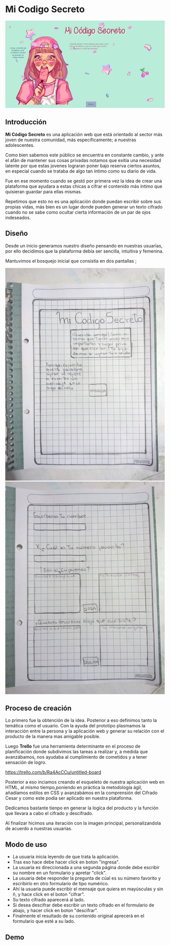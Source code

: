 # Mi Codigo Secreto

![](capturaPantalla.png)

## Introducción
**Mi Código Secreto** es una aplicación web que está orientado al sector
más joven de nuestra comunidad, más especificamente; a nuestras adolescentes.

Como bien sabemos este público se encuentra en constante cambio, y ante el afán de mantener sus cosas privadas notamos que exitía una necesidad latente por que estas jovenes lograran poner bajo reserva ciertos asuntos, en especial cuando se trataba de algo tan íntimo como su diario de vida.

Fue en ese momento cuando se gestó por primera vez la idea de crear una plataforma que ayudara a estas chicas a cifrar el contenido más íntimo que  quisieran guardar para ellas mismas.

Repetimos que esto no es una aplicación donde puedan escribir sobre sus propias vidas, más bien es un lugar donde pueden generar un texto cifrado cuando no se sabe como ocultar cierta información de un par de ojos indeseados.

## Diseño

Desde un inicio generamos nuestro diseño pensando en nuestras usuarias, por ello decidimos que la plataforma debía ser sencilla, intuitiva y femenina.

Mantuvimos el bosquejo inicial que consistía en dos pantallas ;

![](skech1.jpg)
![](skech2.jpg)

## Proceso de creación

Lo primero fue la obtención de la idea. Posterior a eso definimos tanto la temática como el usuario. Con la ayuda del prototipo plasmamos la interacción entre la persona y la aplicación web y generar su relación con el producto de la manera mas amigable posible.

Luego **Trello** fue una herramienta determinante en el proceso de planificación donde subdivimos las tareas a realizar y, a medida que avanzábamos, nos ayudaba al cumplimiento de cometidos y a tener sensación de logro.

<https://trello.com/b/Ra4AcCCu/untitled-board>

Posterior a eso inciamos creando el esqueleto de nuestra aplicación web en HTML, al mismo tiempo,poniendo en práctica la metodología ágil, añadíamos estilos en CSS y avanzabámos en la comprensión del Cifrado Cesar y como este podía ser aplicado en nuestra plataforma. 

Dedicamos bastante tienpo en generar la logíca del producto y la función que llevara a cabo el cifrado y descifrado.

Al finalizar hicimos una iteración con la imagen principal, personalizandola de acuerdo a nuestras usuarias.


## Modo de uso

- La usuaria inicia leyendo de que trata la aplicación.
- Tras eso hace debe hacer click en boton "ingresa".
- La usuaria es direccionada a una segunda página donde debe escribir su nombre en un formulario y apretar "click".
- La usuaria debe responder la pregunta de cúal es su número favorito y escribirlo en otro formulario de tipo numérico.
- Ahí la usuaria puede escribir el mensaje que quiera en mayúsculas y sin ñ, y hace click en el boton "cifrar".
- Su texto cifrado aparecerá al lado.
- Si desea descifrar debe escribir un texto cifrado en el formulario de abajo, y hacer click en boton "descifrar".
- Finalmente el resultado de su contenido original aprecerá en el formulario que esté a su lado.

## Demo



